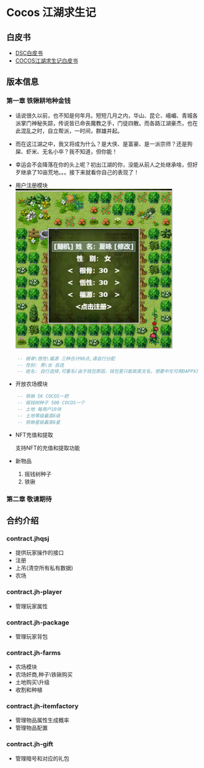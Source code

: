 # Cocos 江湖求生记
## 白皮书
* [DSC白皮书](/whitepaper.md)
* [COCOS江湖求生记白皮书](/gamepaper.md)
## 版本信息
### 第一章 铁锹耕地种金钱
- 话说很久以前，也不知是何年月。短短几月之内，华山、昆仑、峨嵋、青城各派掌门神秘失踪，传说皆已命丧魔教之手，门徒四散。而各路江湖豪杰，也在此混乱之时，自立帮派，一时间，群雄并起。
- 而在这江湖之中，我又将成为什么？是大侠、是富豪、是一派宗师？还是狗屎、虾米、无名小卒？我不知道，但你能！
- 幸运会不会降落在你的头上呢？初出江湖的你，没能从前人之处继承啥，但好歹继承了10亩荒地。。。接下来就看你自己的表现了！

- 用户注册模块
![注册界面](/image/0.png)
```lua
    -- 根骨\悟性\福源 三种合计90点,请自行分配
    -- 性别: 男\女 自选
    -- 姓名: 自行选择,可重名(由于钱包原因，钱包里只能取英文名，想要中文可用DAPPX) 
```
- 开放农场模块
```lua
    -- 铁锹 5K COCOS一把
    -- 摇钱树种子 500 COCOS一个
    -- 土地 每用户10块
    -- 土地等级最高6级
    -- 铁锹星级最高6星
```
- NFT充值和提取

    支持NFT的充值和提取功能
- 新物品

    1. 摇钱树种子
    2. 铁锹
### 第二章 敬请期待
## 合约介绍
### contract.jhqsj
- 提供玩家操作的接口
- 注册
- 上吊(清空所有私有数据)
- 农场
### contract.jh-player
- 管理玩家属性
### contract.jh-package
- 管理玩家背包
### contract.jh-farms
- 农场模块
- 农场奸商,种子\铁锹购买
- 土地购买\升级
- 收割和种植
### contract.jh-itemfactory
- 管理物品属性生成概率
- 管理物品配置
### contract.jh-gift
- 管理暗号和对应的礼包
